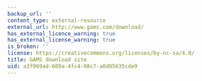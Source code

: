 ```yaml
---
backup_url: ''
content_type: external-resource
external_url: http://www.gams.com/download/
has_external_licence_warning: true
has_external_license_warning: true
is_broken: ''
license: https://creativecommons.org/licenses/by-nc-sa/4.0/
title: GAMS download site
uid: a3f969ad-609a-4fc4-98c7-a0d05635cde9
---
```

